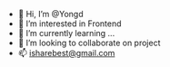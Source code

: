 - 👋 Hi, I’m @Yongd
- 👀 I’m interested in Frontend
- 🌱 I’m currently learning ...
- 💞️ I’m looking to collaborate on project
- 📫 isharebest@gmail.com

<!---
Yongd/Yongd is a ✨ special ✨ repository because its `README.md` (this file) appears on your GitHub profile.
You can click the Preview link to take a look at your changes.
--->
